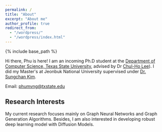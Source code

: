 ```yaml
---
permalink: /
title: "About"
excerpt: "About me"
author_profile: true
redirect_from: 
  - "/wordpress/"
  - "/wordpress/index.html"
---
```


{% include base_path %}

   
Hi there, Phu is here!  I am an incoming Ph.D student at the [Department of Computer Science, Texas State University](https://cs.txstate.edu/), advised by Dr [Chul-Ho Lee](https://sites.google.com/site/chulholeesite/)). I did my Master's at Jeonbuk National University supervised under [Dr. Sungchan Kim](https://sites.google.com/jbnu.ac.kr/jvl/sungchankim). 

Email: phumvng@txstate.edu
## Research Interests 
My current research focuses mainly on Graph Neural Networks and Graph Generation Algorithms. Besides, I am also interested in developing robust deep learning model with Diffusion Models. 
